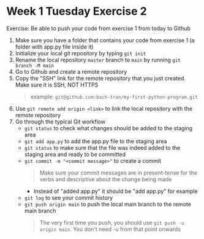 # Week 1 Tuesday Exercise 2

Exercise: Be able to push your code from exercise 1 from today to Github

1. Make sure you have a folder that contains your code from exercise 1 (a folder with app.py file inside it)
2. Initialize your local git repository by typing `git init`
3. Rename the local repository `master` branch to `main` by running `git branch -M main`
4. Go to Github and create a remote repository
5. Copy the "SSH" link for the remote repository that you just created. Make sure it is SSH, NOT HTTPS
    > example: `git@github.com:bach-tran/my-first-python-program.git`
6. Use `git remote add origin <link>` to link the local repository with the remote repository
7. Go through the typical Git workflow
    * `git status` to check what changes should be added to the staging area
    * `git add app.py` to add the app.py file to the staging area
    * `git status` to make sure that the file was indeed added to the staging area and ready to be committed
    * `git commit -m "<commit message>"` to create a commit
        > Make sure your commit messages are in present-tense for the verbs and descriptive about the change being made
        * Instead of "added app.py" it should be "add app.py" for example
    * `git log` to see your commit history
    * `git push origin main` to push the local main branch to the remote main branch
        > The very first time you push, you should use `git push -u origin main`. You don't need -u from that point onwards
